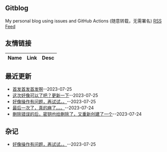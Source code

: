 ## Gitblog
My personal blog using issues and GitHub Actions (随意转载，无需署名)
[RSS Feed](https://raw.githubusercontent.com/Vitowong00/gitblog/master/feed.xml)
## 友情链接
| Name | Link | Desc | 
 | ---- | ---- | ---- |
## 最近更新
- [首发首发首发啊](https://github.com/Vitowong00/gitblog/issues/12)--2023-07-25
- [这次好像可以了吧？更新一下](https://github.com/Vitowong00/gitblog/issues/8)--2023-07-25
- [好像操作有问题，再试试。。](https://github.com/Vitowong00/gitblog/issues/7)--2023-07-25
- [最后一次了，真的麻了。。。](https://github.com/Vitowong00/gitblog/issues/6)--2023-07-24
- [删除错误的后，密钥也给删除了，又重新创建了一个](https://github.com/Vitowong00/gitblog/issues/5)--2023-07-24
## 杂记
- [好像操作有问题，再试试。。](https://github.com/Vitowong00/gitblog/issues/7)--2023-07-25
